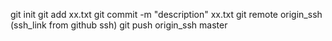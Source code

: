 git init
git add xx.txt
git commit -m "description" xx.txt
git remote origin_ssh (ssh_link from github ssh)
git push origin_ssh master
